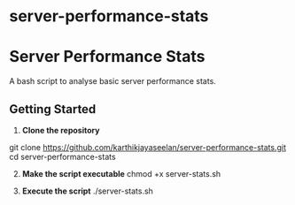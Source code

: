 # server-performance-stats


# Server Performance Stats

A bash script to analyse basic server performance stats.

## Getting Started

1. **Clone the repository**

git clone https://github.com/karthikjayaseelan/server-performance-stats.git
cd server-performance-stats


2. **Make the script executable**
chmod +x server-stats.sh

3. **Execute the script**
./server-stats.sh
